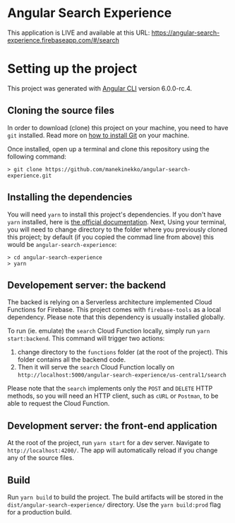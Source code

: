 # Angular Search Experience

This application is LIVE and available at this URL: https://angular-search-experience.firebaseapp.com/#/search

# Setting up the project

This project was generated with [Angular CLI](https://github.com/angular/angular-cli) version 6.0.0-rc.4.

## Cloning the source files

In order to download (clone) this project on your machine, you need to have `git` installed. Read more on [how to install Git](https://git-scm.com/book/en/v2/Getting-Started-Installing-Git) on your machine.

Once installed, open up a terminal and clone this repository using the following command:

```
> git clone https://github.com/manekinekko/angular-search-experience.git
```

## Installing the dependencies

You will need `yarn` to install this project's dependencies. If you don't have `yarn` installed, here is [the official documentation](https://yarnpkg.com/lang/en/docs/install/#mac-stable). Next, Using your terminal, you will need to change directory to the folder where you previously cloned this project; by default (if you copied the commad line from above) this would be `angular-search-experience`:

```
> cd angular-search-experience
> yarn
```

## Developement server: the backend

The backed is relying on a Serverless architecture implemented Cloud Functions for Firebase. This project comes with `firebase-tools` as a local dependency. Please note that this dependency is usually installed globally.

To run (ie. emulate) the `search` Cloud Function locally, simply run `yarn start:backend`. This command will trigger two actions:

1.  change directory to the `functions` folder (at the root of the project). This folder contains all the backend code.
1.  Then it will serve the `search` Cloud Function locally on `http://localhost:5000/angular-search-experience/us-central1/search`

Please note that the `search` implements only the `POST` and `DELETE` HTTP methods, so you will need an HTTP client, such as `cURL` or `Postman`, to be able to request the Cloud Function.

## Development server: the front-end application

At the root of the project, run `yarn start` for a dev server. Navigate to `http://localhost:4200/`. The app will automatically reload if you change any of the source files.

## Build

Run `yarn build` to build the project. The build artifacts will be stored in the `dist/angular-search-experience/` directory. Use the `yarn build:prod` flag for a production build.
